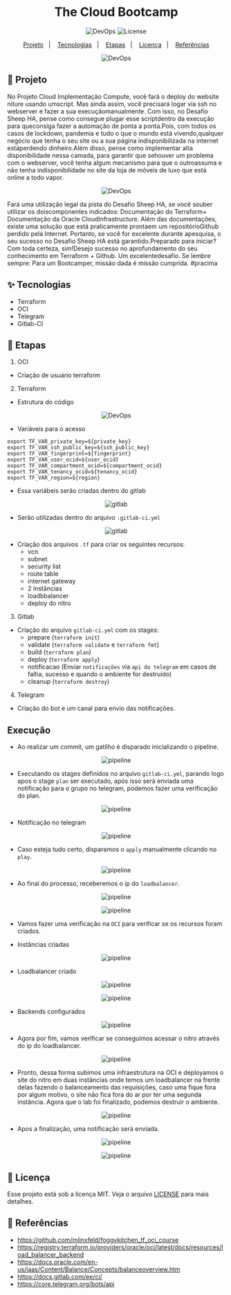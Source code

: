 <h1 align="center">The Cloud Bootcamp</h1>

<p align="center">
  <img alt="DevOps" src="https://img.shields.io/static/v1?label=DevOps&message=CICD&color=8257E5&labelColor=000000"  />
  <img alt="License" src="https://img.shields.io/static/v1?label=license&message=MIT&color=49AA26&labelColor=000000">


</p><p align="center">
  <a href="#-projeto">Projeto</a>&nbsp;&nbsp;&nbsp;|&nbsp;&nbsp;&nbsp;
  <a href="#-tecnologias">Tecnologias</a>&nbsp;&nbsp;&nbsp;|&nbsp;&nbsp;&nbsp;
  <a href="#-etapas">Etapas</a>&nbsp;&nbsp;&nbsp;|&nbsp;&nbsp;&nbsp;
  <a href="#-licença">Licença</a>&nbsp;&nbsp;&nbsp;|&nbsp;&nbsp;&nbsp;
  <a href="#-referências">Referências</a>
</p>

<p align="center">
  <img alt="DevOps" src="data/terraform/logo.png">
</p>


## 🌱 Projeto

No Projeto Cloud Implementação Compute, você fará o deploy do website niture usando umscript. Mas ainda assim, você precisará logar via ssh no webserver e fazer a sua execuçãomanualmente. Com isso, no Desafio Sheep HA, pense como consegue plugar esse scriptdentro da execução para queconsiga fazer a automação de ponta a ponta.Pois,  com  todos os  casos de  lockdown, pandemia e  tudo  o  que  o  mundo está  vivendo,qualquer negócio que tenha o seu site ou a sua página indisponibilizada na internet estáperdendo dinheiro.Além disso, pense como implementar alta disponibilidade nessa camada, para garantir que sehouver um  problema com  o  webserver, você  tenha algum mecanismo  para  que  o  outroassuma e não tenha indisponibilidade no site da loja de móveis de luxo que está online a todo vapor.

<p align="center">
  <img alt="DevOps" src="data/terraform/pista.png">
</p>

Fará uma utilização legal da pista do Desafio Sheep HA,  se  você  souber utilizar os  doiscomponentes indicados: Documentação do Terraform+  Documentação da  Oracle CloudInfrastructure. Além das documentações, existe uma solução que está praticamente prontaem um repositórioGithub perdido pela Internet. Portanto, se você for excelente durante apesquisa, o seu sucesso no Desafio Sheep HA está garantido.Preparado para iniciar? Com toda certeza, sim!Desejo sucesso no aprofundamento do seu conhecimento em Terraform + Github. Um excelentedesafio. Se lembre sempre: Para um Bootcamper, missão dada é missão cumprida. #pracima

## ✨ Tecnologias 

- Terraform
- OCI
- Telegram
- Gitlab-CI

## 🚀 Etapas

1. OCI

- Criação de usuário terraform

2. Terraform

- Estrutura do código

<p align="center">
  <img alt="DevOps" src="data/terraform/terraform-01.png">
</p>

- Variáveis para o acesso

```console
export TF_VAR_private_key=${private_key}
export TF_VAR_ssh_public_key=${ssh_public_key}
export TF_VAR_fingerprint=${fingerprint}
export TF_VAR_user_ocid=${user_ocid}
export TF_VAR_compartment_ocid=${compartment_ocid}
export TF_VAR_tenancy_ocid=${tenancy_ocid}
export TF_VAR_region=${region}
```

- Essa variábeis serão criadas dentro do gitlab

<p align="center">
  <img alt="gitlab" src="data/gitlabci/gitlabci-07.png">
</p>

- Serão utilizadas dentro do arquivo `.gitlab-ci.yml`

<p align="center">
  <img alt="gitlab" src="data/gitlabci/gitlabci-08.png">
</p>

- Criação dos arquivos `.tf` para criar os seguintes recursos:
    - vcn
    - subnet
    - security list
    - route table
    - internet gateway
    - 2 instâncias
    - loadbbalancer
    - deploy do nitro

3. Gitlab

- Criação do arquivo `gitlab-ci.yml` com os stages:
  - prepare (`terraform init`)
  - validate (`terraform validate` e `terraform fmt`)
  - build (`terraform plan`)
  - deploy (`terraform apply`)
  - notificacao (Enviar `notificações` via `api do telegram` em casos de falha, sucesso e quando o ambiente for destruído)
  - cleanup (`terraform destroy`)

4. Telegram

- Criação do bot e um canal para envio das notificações.

## Execução

- Ao realizar um commit, um gatilho é disparado inicializando o pipeline.

<p align="center">
  <img alt="pipeline" src="data/gitlabci/gitlabci-01.png">
</p>

- Executando os stages definidos no arquivo `gitlab-ci.yml`, parando logo apos o stage `plan` ser executado, após isso será enviada uma notificação para o grupo no telegram, podemos fazer uma verificação do plan.

<p align="center">
  <img alt="pipeline" src="data/gitlabci/gitlabci-02.png">
</p>

- Notificação no telegram

<p align="center">
  <img alt="pipeline" src="data/telegram/telegram-01.png">
</p>

- Caso esteja tudo certo, disparamos o `apply` manualmente clicando no `play`.

<p align="center">
  <img alt="pipeline" src="data/gitlabci/gitlabci-03.png">
</p>

- Ao final do processo, receberemos o ip do `loadbalancer`.

<p align="center">
  <img alt="pipeline" src="data/gitlabci/gitlabci-06.png">
</p>

<p align="center">
  <img alt="pipeline" src="data/gitlabci/gitlabci-05.png">
</p>

- Vamos fazer uma verificação na `OCI` para verificar se os recursos foram criados.

- Instâncias criadas

<p align="center">
  <img alt="pipeline" src="data/terraform/terraform-02.png">
</p>

- Loadbalancer criado

<p align="center">
  <img alt="pipeline" src="data/terraform/terraform-03.png">
</p>

<p align="center">
  <img alt="pipeline" src="data/terraform/terraform-04.png">
</p>

- Backends configurados

<p align="center">
  <img alt="pipeline" src="data/terraform/terraform-05.png">
</p>

- Agora por fim, vamos verificar se conseguimos acessar o nitro através do ip do loadbalancer.

<p align="center">
  <img alt="pipeline" src="data/site/deploy-01.png">
</p>

- Pronto, dessa forma subimos uma infraestrutura na OCI e deployamos o site do nitro em duas instâncias onde temos um loadbalancer na frente delas fazendo o balanceamento das requisições, caso uma fique fora por algum motivo, o site não fica fora do ar por ter uma segunda instância. Agora que o lab foi finalizado, podemos destruir o ambiente.

<p align="center">
  <img alt="pipeline" src="data/gitlabci/gitlabci-06.png">
</p>

- Apos a finalização, uma notificação será enviada.

<p align="center">
  <img alt="pipeline" src="data/telegram/telegram-02.png">
</p>

<p align="center">
  <img alt="pipeline" src="data/telegram/telegram-03.png">
</p>


## 📄 Licença
Esse projeto está sob a licença MIT. Veja o arquivo [LICENSE](LICENSE) para mais detalhes.

## 🙇 Referências

- https://github.com/mlinxfeld/foggykitchen_tf_oci_course
- https://registry.terraform.io/providers/oracle/oci/latest/docs/resources/load_balancer_backend
- https://docs.oracle.com/en-us/iaas/Content/Balance/Concepts/balanceoverview.htm
- https://docs.gitlab.com/ee/ci/
- https://core.telegram.org/bots/api